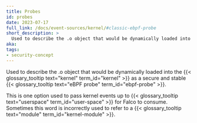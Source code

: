 ```yaml
---
title: Probes
id: probes
date: 2023-07-17
full_link: /docs/event-sources/kernel/#classic-ebpf-probe
short_description: >
  Used to describe the .o object that would be dynamically loaded into the kernel as a secure and stable eBPF probe
aka:
tags:
- security-concept
---
```

Used to describe the .o object that would be dynamically loaded into the {{< glossary_tooltip text="kernel" term_id="kernel" >}} as a secure and stable {{< glossary_tooltip text="eBPF probe" term_id="ebpf-probe" >}}.

<!--more--> 
This is one option used to pass kernel events up to {{< glossary_tooltip text="userspace" term_id="user-space" >}} for Falco to consume. Sometimes this word is incorrectly used to refer to a {{< glossary_tooltip text="module" term_id="kernel-module" >}}.
